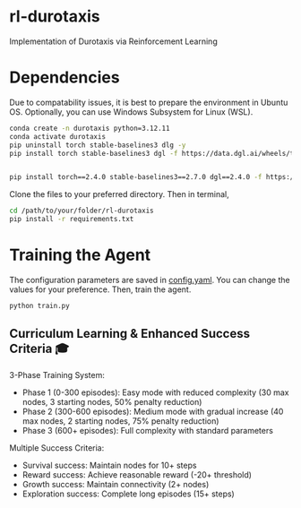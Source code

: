 # rl-durotaxis
Implementation of Durotaxis via Reinforcement Learning


# Dependencies
Due to compatability issues, it is best to prepare the environment in Ubuntu OS. Optionally, you can use Windows Subsystem for Linux (WSL).
```bash
conda create -n durotaxis python=3.12.11
conda activate durotaxis
pip uninstall torch stable-baselines3 dlg -y
pip install torch stable-baselines3 dgl -f https://data.dgl.ai/wheels/torch-2.4/repo.html


pip install torch==2.4.0 stable-baselines3==2.7.0 dgl==2.4.0 -f https://data.dgl.ai/wheels/torch-2.4/repo.html
```

Clone the files to your preferred directory. Then in terminal,
```bash
cd /path/to/your/folder/rl-durotaxis
pip install -r requirements.txt
```


# Training the Agent

The configuration parameters are saved in [config.yaml](config.yaml). You can change the values for your preference. Then, train the agent.

```bash
python train.py
```


## Curriculum Learning & Enhanced Success Criteria 🎓
3-Phase Training System:
* Phase 1 (0-300 episodes): Easy mode with reduced complexity (30 max nodes, 3 starting nodes, 50% penalty reduction)
* Phase 2 (300-600 episodes): Medium mode with gradual increase (40 max nodes, 2 starting nodes, 75% penalty reduction)
* Phase 3 (600+ episodes): Full complexity with standard parameters

Multiple Success Criteria:
* Survival success: Maintain nodes for 10+ steps
* Reward success: Achieve reasonable reward (-20+ threshold)
* Growth success: Maintain connectivity (2+ nodes)
* Exploration success: Complete long episodes (15+ steps)
